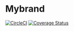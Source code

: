 # Mybrand 
[![CircleCI](https://circleci.com/gh/Nadinefiona/mybrand/tree/main.svg?style=svg)](https://circleci.com/gh/Nadinefiona/mybrand/tree/main)  [![Coverage Status](https://coveralls.io/repos/github/Nadinefiona/mybrand/badge.svg)](https://coveralls.io/github/Nadinefiona/mybrand)